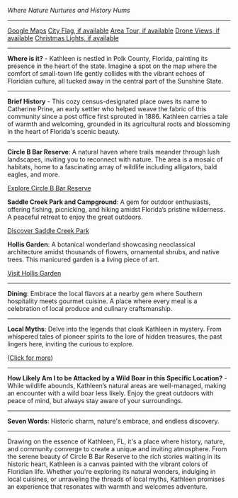 *Where Nature Nurtures and History Hums*

---

[Google Maps](https://www.google.com/maps/place/Kathleen,+FL/data=!3m1!1e3)
[City Flag, if available](https://www.google.com/search?tbm=isch&q=Kathleen+FL+Flag+Picture)
[Area Tour, if available](https://www.youtube.com/results?search_query=Kathleen+FL+4k+tour)
[Drone Views, if available](https://www.youtube.com/results?search_query=Kathleen+FL+4k+drone)
[Christmas Lights, if available](https://www.youtube.com/results?search_query=Kathleen+FL+christmas+lights&sp=CAI%253D)

---

**Where is it?** - Kathleen is nestled in Polk County, Florida, painting its presence in the heart of the state. Imagine a spot on the map where the comfort of small-town life gently collides with the vibrant echoes of Floridian culture, all tucked away in the central part of the Sunshine State.

---

**Brief History** - This cozy census-designated place owes its name to Catherine Prine, an early settler who helped weave the fabric of this community since a post office first sprouted in 1886. Kathleen carries a tale of warmth and welcoming, grounded in its agricultural roots and blossoming in the heart of Florida's scenic beauty.

---

**Circle B Bar Reserve**: A natural haven where trails meander through lush landscapes, inviting you to reconnect with nature. The area is a mosaic of habitats, home to a fascinating array of wildlife including alligators, bald eagles, and more.

  [Explore Circle B Bar Reserve](https://www.youtube.com/results?search_query=Kathleen+FL+Circle+B+Bar+Reserve)

**Saddle Creek Park and Campground**: A gem for outdoor enthusiasts, offering fishing, picnicking, and hiking amidst Florida’s pristine wilderness. A peaceful retreat to enjoy the great outdoors.

  [Discover Saddle Creek Park](https://www.youtube.com/results?search_query=Kathleen+FL+Saddle+Creek+Park)

**Hollis Garden**: A botanical wonderland showcasing neoclassical architecture amidst thousands of flowers, ornamental shrubs, and native trees. This manicured garden is a living piece of art.

  [Visit Hollis Garden](https://www.youtube.com/results?search_query=Kathleen+FL+Hollis+Garden)

---

**Dining**: Embrace the local flavors at a nearby gem where Southern hospitality meets gourmet cuisine. A place where every meal is a celebration of local produce and culinary craftsmanship.

---

**Local Myths**: Delve into the legends that cloak Kathleen in mystery. From whispered tales of pioneer spirits to the lore of hidden treasures, the past lingers here, inviting the curious to explore.

([Click for more](https://www.google.com/search?q=Kathleen+FL+local+myths))

---

**How Likely Am I to be Attacked by a Wild Boar in this Specific Location?** - While wildlife abounds, Kathleen’s natural areas are well-managed, making an encounter with a wild boar less likely. Enjoy the great outdoors with peace of mind, but always stay aware of your surroundings.

---

**Seven Words**: Historic charm, nature's embrace, and endless discovery.

---

Drawing on the essence of Kathleen, FL, it's a place where history, nature, and community converge to create a unique and inviting atmosphere. From the serene beauty of Circle B Bar Reserve to the rich stories waiting in its historic heart, Kathleen is a canvas painted with the vibrant colors of Floridian life. Whether you're exploring its natural wonders, indulging in local cuisines, or unraveling the threads of local myths, Kathleen promises an experience that resonates with warmth and welcomes adventure.